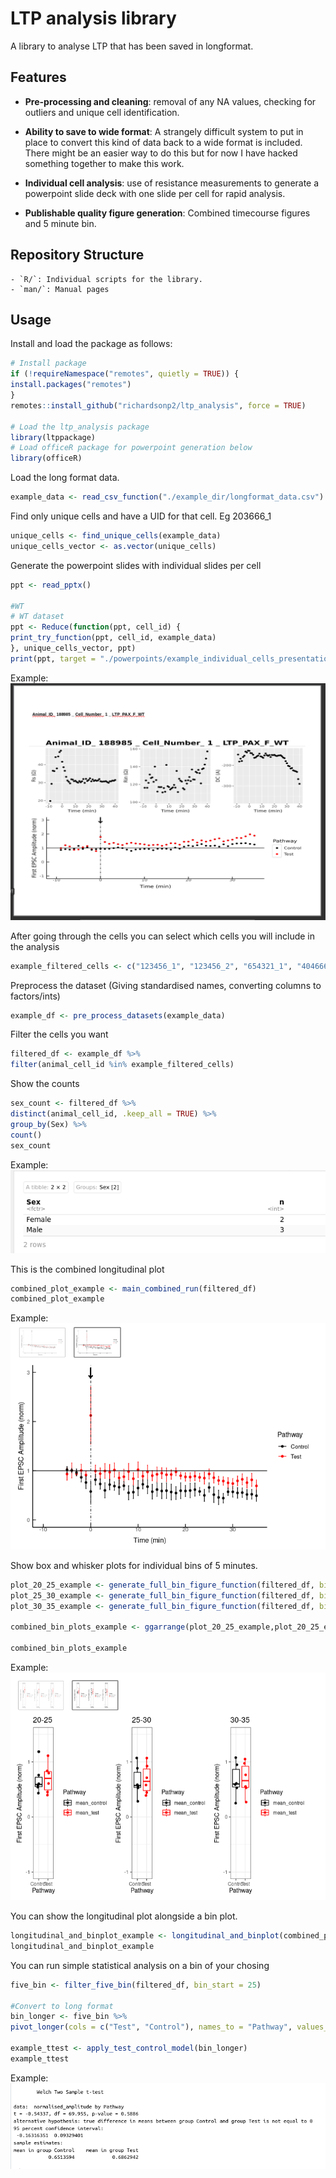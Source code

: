 # LTP analysis library

A library to analyse LTP that has been saved in longformat.

## Features

- **Pre-processing and cleaning**: removal of any NA values, checking for outliers and unique cell identification.

- **Ability to save to wide format**: A strangely difficult system to put in place to convert this kind of data back to a wide format is included. There might be an easier way to do this but for now I have hacked something together to make this work.

- **Individual cell analysis**: use of resistance measurements to generate a powerpoint slide deck with one slide per cell for rapid analysis.

- **Publishable quality figure generation**: Combined timecourse figures and 5 minute bin.

## Repository Structure

    - `R/`: Individual scripts for the library.
    - `man/`: Manual pages

## Usage

Install and load the package as follows:

```R
# Install package
if (!requireNamespace("remotes", quietly = TRUE)) {
install.packages("remotes")
}
remotes::install_github("richardsonp2/ltp_analysis", force = TRUE)

# Load the ltp_analysis package
library(ltppackage)
# Load officeR package for powerpoint generation below
library(officeR)
```

Load the long format data.

```R
example_data <- read_csv_function("./example_dir/longformat_data.csv")
```

Find only unique cells and have a UID for that cell. Eg 203666_1

```R
unique_cells <- find_unique_cells(example_data) 
unique_cells_vector <- as.vector(unique_cells)
```

Generate the powerpoint slides with individual slides per cell

```R
ppt <- read_pptx()

#WT
# WT dataset
ppt <- Reduce(function(ppt, cell_id) {
print_try_function(ppt, cell_id, example_data)
}, unique_cells_vector, ppt)
print(ppt, target = "./powerpoints/example_individual_cells_presentation.pptx")
```

Example:\
![alt text](./inst/images/single_cell_powerpoint_example.png)

After going through the cells you can select which cells you will include in the analysis

```R
example_filtered_cells <- c("123456_1", "123456_2", "654321_1", "404666_1") 
```

Preprocess the dataset (Giving standardised names, converting columns to factors/ints)

```R
example_df <- pre_process_datasets(example_data)
```

Filter the cells you want

```R
filtered_df <- example_df %>% 
filter(animal_cell_id %in% example_filtered_cells)
```

Show the counts

```R
sex_count <- filtered_df %>% 
distinct(animal_cell_id, .keep_all = TRUE) %>%
group_by(Sex) %>% 
count()
sex_count
```

Example:\
![alt text](./inst/images/count_data_example.png)

This is the combined longitudinal plot

```R
combined_plot_example <- main_combined_run(filtered_df)
combined_plot_example
```

Example:\
![alt text](./inst/images/longitudinal_example.png)

Show box and whisker plots for individual bins of 5 minutes.

```R
plot_20_25_example <- generate_full_bin_figure_function(filtered_df, bin_start = 20)
plot_25_30_example <- generate_full_bin_figure_function(filtered_df, bin_start = 25)
plot_30_35_example <- generate_full_bin_figure_function(filtered_df, bin_start = 30)

combined_bin_plots_example <- ggarrange(plot_20_25_example,plot_20_25_example, plot_30_35_example, ncol = 3, nrow = 1)

combined_bin_plots_example
```

Example:\
![alt text](./inst/images/binplot_combined_example.png)

You can show the longitudinal plot alongside a bin plot.

```R
longitudinal_and_binplot_example <- longitudinal_and_binplot(combined_plot_example, plot_30_35_example)
longitudinal_and_binplot_example
```

You can run simple statistical analysis on a bin of your chosing

```R
five_bin <- filter_five_bin(filtered_df, bin_start = 25)

#Convert to long format
bin_longer <- five_bin %>%
pivot_longer(cols = c("Test", "Control"), names_to = "Pathway", values_to = "normalised_amplitude")

example_ttest <- apply_test_control_model(bin_longer)
example_ttest
```

Example:\
![alt text](./inst/images/ttest_example.png)
